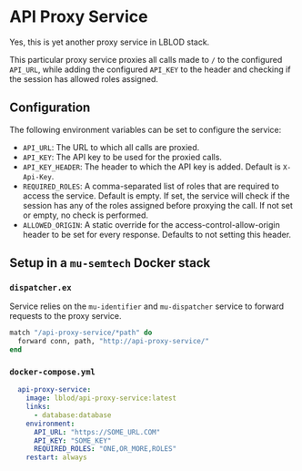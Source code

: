 # API Proxy Service

Yes, this is yet another proxy service in LBLOD stack.

This particular proxy service proxies all calls made to `/` to the configured `API_URL`, while adding the configured `API_KEY` to the header and checking if the session has allowed roles assigned.

## Configuration

The following environment variables can be set to configure the service:

- `API_URL`: The URL to which all calls are proxied.
- `API_KEY`: The API key to be used for the proxied calls.
- `API_KEY_HEADER`: The header to which the API key is added. Default is `X-Api-Key`.
- `REQUIRED_ROLES`: A comma-separated list of roles that are required to access the service. Default is empty. If set, the service will check if the session has any of the roles assigned before proxying the call. If not set or empty, no check is performed.
- `ALLOWED_ORIGIN`: A static override for the access-control-allow-origin header to be set for every response. Defaults to not setting this header.

## Setup in a `mu-semtech` Docker stack


### `dispatcher.ex`

Service relies on the `mu-identifier` and `mu-dispatcher` service to forward requests to the proxy service.

```elixir
match "/api-proxy-service/*path" do
  forward conn, path, "http://api-proxy-service/"
end
```

### `docker-compose.yml`

```yaml
  api-proxy-service:
    image: lblod/api-proxy-service:latest
    links:
      - database:database
    environment:
      API_URL: "https://SOME_URL.COM"
      API_KEY: "SOME_KEY"
      REQUIRED_ROLES: "ONE,OR_MORE,ROLES"
    restart: always
```


